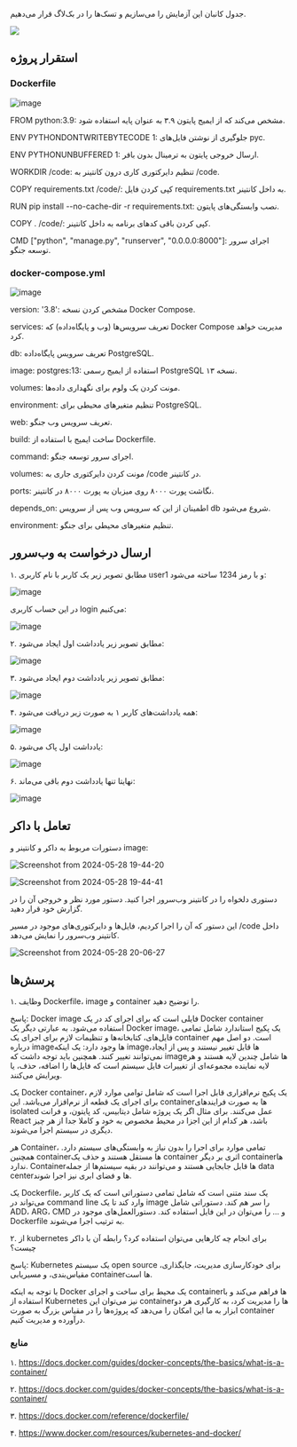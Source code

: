 جدول کانبان این آزمایش را می‌سازیم و تسک‌ها را در بک‌لاگ قرار می‌دهیم.

![](https://github.com/kiarashk8128/SWLab-HW7/blob/main/images/photo_2024-05-22_15-45-43.jpg?raw=true)


## استقرار پروژه

### Dockerfile

![image](https://github.com/kiarashk8128/SWLab-HW7/assets/62250863/c7db432f-ec79-479f-a879-9a5a2b1c4715)

FROM python:3.9: مشخص می‌کند که از ایمیج پایتون ۳.۹ به عنوان پایه استفاده شود.


ENV PYTHONDONTWRITEBYTECODE 1: جلوگیری از نوشتن فایل‌های pyc.


ENV PYTHONUNBUFFERED 1: ارسال خروجی پایتون به ترمینال بدون بافر.


WORKDIR /code: تنظیم دایرکتوری کاری درون کانتینر به /code.


COPY requirements.txt /code/: کپی کردن فایل requirements.txt به داخل کانتینر.


RUN pip install --no-cache-dir -r requirements.txt: نصب وابستگی‌های پایتون.


COPY . /code/: کپی کردن باقی کدهای برنامه به داخل کانتینر.


CMD ["python", "manage.py", "runserver", "0.0.0.0:8000"]: اجرای سرور توسعه جنگو.


### docker-compose.yml

![image](https://github.com/kiarashk8128/SWLab-HW7/assets/62250863/5a4c53a7-327e-4fc2-8483-ff9996f1708d)

version: '3.8': مشخص کردن نسخه Docker Compose.


services: تعریف سرویس‌ها (وب و پایگاه‌داده) که Docker Compose مدیریت خواهد کرد.


db: تعریف سرویس پایگاه‌داده PostgreSQL.


image: postgres:13: استفاده از ایمیج رسمی PostgreSQL نسخه ۱۳.


volumes: مونت کردن یک ولوم برای نگهداری داده‌ها.


environment: تنظیم متغیرهای محیطی برای PostgreSQL.


web: تعریف سرویس وب جنگو.


build: ساخت ایمیج با استفاده از Dockerfile.


command: اجرای سرور توسعه جنگو.


volumes: مونت کردن دایرکتوری جاری به /code در کانتینر.


ports: نگاشت پورت ۸۰۰۰ روی میزبان به پورت ۸۰۰۰ در کانتینر.


depends_on: اطمینان از این که سرویس وب پس از سرویس db شروع می‌شود.


environment: تنظیم متغیرهای محیطی برای جنگو.


## ارسال درخواست به وب‌سرور

۱. مطابق تصویر زیر یک کاربر با نام کاربری user1 و با رمز 1234 ساخته می‌شود:

![image](https://github.com/kiarashk8128/SWLab-HW7/assets/62250863/7e54b45e-288c-4778-8704-0e5007e7196a)

در این حساب کاربری login می‌کنیم:

![image](https://github.com/kiarashk8128/SWLab-HW7/assets/62250863/5ec3c058-f7e1-464d-b216-73eba0179a32)

۲. مطابق تصویر زیر یادداشت اول ایجاد می‌شود:

![image](https://github.com/kiarashk8128/SWLab-HW7/assets/62250863/14c694d7-7a48-475e-984c-0f11022d5322)

۳. مطابق تصویر زیر یادداشت دوم ایجاد می‌شود:

![image](https://github.com/kiarashk8128/SWLab-HW7/assets/62250863/1c22fa76-95e0-4227-bfeb-5e9c6b2393f4)

۴. همه یادداشت‌های کاربر ۱ به صورت زیر دریافت می‌شود:

![image](https://github.com/kiarashk8128/SWLab-HW7/assets/62250863/f164c9b3-5d6e-4a34-ba2d-7d989529d590)

۵. یادداشت اول پاک می‌شود:

![image](https://github.com/kiarashk8128/SWLab-HW7/assets/62250863/bb673fe9-9594-47d8-ace5-5839ab760b49)

۶. نهایتا تنها یادداشت دوم باقی می‌ماند:

![image](https://github.com/kiarashk8128/SWLab-HW7/assets/62250863/14e37e09-bc0d-44bd-9fbb-c0c49f78d48f)


## تعامل با داکر

دستورات مربوط به داکر و کانتینر و image:



![Screenshot from 2024-05-28 19-44-20](https://github.com/kiarashk8128/SWLab-HW7/assets/82291200/113a0305-066e-403a-88ea-c41e50aa9634)



![Screenshot from 2024-05-28 19-44-41](https://github.com/kiarashk8128/SWLab-HW7/assets/82291200/d8ce32af-6527-401b-9741-5d8e3bf9a202)


دستوری دلخواه را در کانتینر وب‌سرور اجرا کنید. دستور مورد نظر و خروجی آن را در گزارش خود قرار دهید.

این دستور که آن را اجرا کردیم، فایل‌ها و دایرکتوری‌های موجود در مسیر /code داخل کانتینر وب‌سرور را نمایش می‌دهد.




![Screenshot from 2024-05-28 20-06-27](https://github.com/kiarashk8128/SWLab-HW7/assets/82291200/43303d66-fe01-4d96-8888-74cb7cdbbd4c)


## پرسش‌ها

۱. وظایف Dockerfile، image و container را توضیح دهید.

پاسخ: Docker image فایلی است که برای اجرای کد در یک Docker container استفاده می‌شود. به عبارتی دیگر یک Docker image، یک پکیج استاندارد شامل تمامی فایل‌های، کتابخانه‌ها و تنظیمات لازم برای اجرای یک container است. دو اصل مهم درباره imageها وجود دارد: یک اینکه imageها قابل تغییر نیستند و پس از ایجاد، نمی‌توانند تغییر کنند. همچنین باید توجه داشت که imageها شامل چندین لایه هستند و هر لایه نماینده مجموعه‌ای از تغییرات فایل سیستم است که فایل‌ها را اضافه، حذف، یا ویرایش می‌کنند.

یک Docker container، یک پکیج نرم‌افزاری قابل اجرا است که شامل توامی موارد لازم برای اجرای یک قطعه از نرم‌افزار می‌باشد. این containerها به صورت فرایندهای isolated عمل می‌کنند. برای مثال اگر یک پروژه شامل دیتابیس، کد پایتون، و فرانت React باشد، هر کدام از این اجزا در محیط مخصوص به خود و کاملا جدا از هر چیز دیگری در سیستم اجرا می‌شوند.

هر Container، تمامی موارد برای اجرا را بدون نیاز به وابستگی‌های سیستم دارد. همچنین containerها مستقل هستند و حذف یک container اثری بر دیگر containerها ندارد. Containerها قابل جابجایی هستند و می‌توانند در بقیه سیستم‌ها از جمله data centerها و فضای ابری نیز اجرا شوند.

یک Dockerfile، یک سند متنی است که شامل تمامی دستوراتی است که یک کاربر می‌تواند در command line وارد کند تا یک image را سر هم کند. دستوراتی شامل ADD، ARG، CMD و ... را می‌توان در این فایل استفاده کند. دستورالعمل‌های موجود در Dockerfile به ترتیب اجرا می‌شوند.

۲. از kubernetes برای انجام چه کارهایی می‌توان استفاده کرد؟ رابطه آن با داکر چیست؟

پاسخ: Kubernetes یک سیستم open source برای خودکارسازی مدیریت، جایگذاری، مقیاس‌بندی، و مسیریابی containerها است. 

با توجه به اینکه Docker یک محیط برای ساخت و اجرای containerها فراهم می‌کند و با استفاده از Kubernetes نیز می‌توان این containerها را مدیریت کرد، به کارگیری هر دو ابزار به ما این امکان را می‌دهد که پروژه‌ها را در مقیاس بزرگ به صورت container درآورده و مدیریت کنیم.


### منابع
۱. https://docs.docker.com/guides/docker-concepts/the-basics/what-is-a-container/

۲. https://docs.docker.com/guides/docker-concepts/the-basics/what-is-a-container/

۳. https://docs.docker.com/reference/dockerfile/

۴. https://www.docker.com/resources/kubernetes-and-docker/
